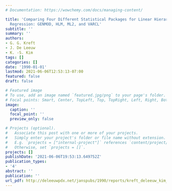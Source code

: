 ```yaml
---
# Documentation: https://wowchemy.com/docs/managing-content/

title: 'Comparing Four Different Statistical Packages for Linear Hierarchical Linear
  Regression: GENMOD, HLM, ML2, and VARCL'
subtitle: ''
summary: ''
authors:
- G. G. Kreft
- J. De Leeuw
- K. -S. Kim
tags: []
categories: []
date: '1990-01-01'
lastmod: 2021-06-06T12:53:13-07:00
featured: false
draft: false

# Featured image
# To use, add an image named `featured.jpg/png` to your page's folder.
# Focal points: Smart, Center, TopLeft, Top, TopRight, Left, Right, BottomLeft, Bottom, BottomRight.
image:
  caption: ''
  focal_point: ''
  preview_only: false

# Projects (optional).
#   Associate this post with one or more of your projects.
#   Simply enter your project's folder or file name without extension.
#   E.g. `projects = ["internal-project"]` references `content/project/deep-learning/index.md`.
#   Otherwise, set `projects = []`.
projects: []
publishDate: '2021-06-06T19:53:13.649752Z'
publication_types:
- '4'
abstract: ''
publication: ''
url_pdf: http://deleeuwpdx.net/janspubs/1990/reports/kreft_deleeuw_kim_R_90b.pdf
---
```

